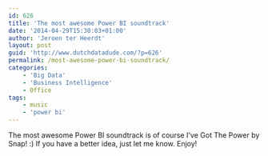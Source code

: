 ```yaml
---
id: 626
title: 'The most awesome Power BI soundtrack'
date: '2014-04-29T15:30:03+01:00'
author: 'Jeroen ter Heerdt'
layout: post
guid: 'http://www.dutchdatadude.com/?p=626'
permalink: /most-awesome-power-bi-soundtrack/
categories:
    - 'Big Data'
    - 'Business Intelligence'
    - Office
tags:
    - music
    - 'power bi'
---
```


The most awesome Power BI soundtrack is of course I've Got The Power by Snap! :)
If you have a better idea, just let me know. Enjoy!

<object width="640" height="360"><param name="movie" value="http://www.youtube.com/v/_BRv9wGf5pk?version=3&amp;hl=en_US"><param name="allowFullScreen" value="true"><param name="allowscriptaccess" value="always"><param name="wmode" value="transparent"><embed width="640" height="360" src="http://www.youtube.com/v/_BRv9wGf5pk?version=3&amp;hl=en_US" type="application/x-shockwave-flash" allowscriptaccess="always" allowfullscreen="true"></object>